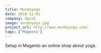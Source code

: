 ```yaml
---
title: Mundoyoga
date: 2010-11-01
company: Opus5
image: mundoyoga.jpg
project_url: http://www.mundoyoga.com/
tags: ['Magento']
---
```


Setup in Magento an online shop about yoga.
